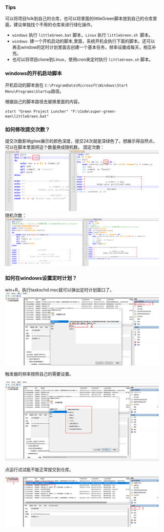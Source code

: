 ### Tips
可以将项目folk到自己的仓库，也可以将里面的littleGreen脚本放到自己的仓库里面，建议单独找个不用的仓库来进行绿化操作。
* `windows` 执行 `littleGreen.bat` 脚本，`Linux` 执行 `littleGreen.sh `脚本。
* `windows `建一个开机启动的脚本,里面，系统开机会执行下面的脚本。还可以再去window的定时计划里面去创建一个基本任务，频率设置成每天，相互补充。
* 也可以将项目clone到Linux，使用cron来定时执行 `littleGreen.sh` 脚本。

### windows的开机启动脚本

开机启动的脚本放在 `C:\ProgramData\Microsoft\Windows\Start Menu\Programs\Startup`路径。

根据自己的脚本路径去替换里面的内容。

```
start "Green Project Luncher" "F:\Code\super-green-man\littleGreen.bat"
```

### 如何修改提交次数？
提交次数影响gitee展示的颜色深度，提交24次就是深绿色了。想展示得自然点，可以在脚本里面把这个数量换成随机数。
固定次数：
![输入图片说明](img/498649654165dcwdsaf.png)
随机次数：
![输入图片说明](img/image12edcwerd.png)

### 如何在windows设置定时计划？
win+R，执行taskschd.msc就可以弹出定时计划窗口了。
![image-20240308174854576](img/image-20240308174854576.png)

触发器的频率按照自己的需要设置。

![image-20240308175143780](img/image-20240308175143780.png)

点运行试试能不能正常提交到仓库。

![输入图片说明](img/image3.png)